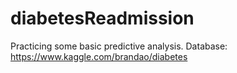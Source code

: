 # diabetesReadmission
Practicing some basic predictive analysis.
Database: https://www.kaggle.com/brandao/diabetes
